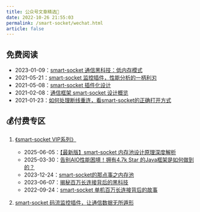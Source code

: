 ```yaml
---
title: 公众号文章精选📙
date: 2022-10-26 21:55:03
permalink: /smart-socket/wechat.html
article: false
---
```


## 免费阅读
- 2023-01-09：[smart-socket 通信黑科技：低内存模式](https://mp.weixin.qq.com/s/11awxmzZSO7z5193KQiUEg)
- 2021-05-21：[smart-socket 监控插件，性能分析的一柄利刃](https://mp.weixin.qq.com/s/J_fCrLMByX99TrGy7OY9VA)
- 2021-05-08：[smart-socket 插件化设计](https://mp.weixin.qq.com/s/ryYWT4uqYCI2RQfh5KPJqg)
- 2021-02-08：[通信框架 smart-socket 设计概览](https://mp.weixin.qq.com/s/M9sMfDKahgsR8LgX0M4CVQ)
- 2021-01-23：[如何处理断线重连，看smart-socket的正确打开方式](https://mp.weixin.qq.com/s/roSuBltAX-McI8i5bxfExQ)

## 💰付费专区

1. [《smart-socket VIP系列》](https://mp.weixin.qq.com/mp/appmsgalbum?__biz=Mzg4MzU2NDA0Nw==&action=getalbum&album_id=2961614478339522564&from_itemidx=1&from_msgid=2247486964#wechat_redirect) 
    - 2025-06-05：[【最新版】smart-socket 内存池设计原理深度解析](https://mp.weixin.qq.com/s/PyizpLy1PoCZwV-Slp5KOg)
    - 2025-03-30：[告别AIO性能困境！拥有4.7k Star 的Java框架是如何做到的？](https://mp.weixin.qq.com/s/2UbmKtNykhg0odsLS_mP6Q)
    - 2023-12-24：[smart-socket的那点事之内存池](https://mp.weixin.qq.com/s/XQCMPC6DjYa2Q8pBcB18ig)
    - 2023-06-07：[揭秘百万长连接背后的黑科技](https://mp.weixin.qq.com/s/45sheqMatYWsrRxV9TUIlw) 
    - 2022-09-24：[smart-socket 单机百万长连接背后的故事](https://mp.weixin.qq.com/s/l_IBSBI6SAY4FmomwLFa-Q)
  

2. [smart-socket 码流监控插件，让通信数据无所遁形](https://mp.weixin.qq.com/s/_Xv2-4kCd-Xd4RHrfcUMxA)

